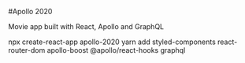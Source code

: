 #Apollo 2020

Movie app built with React, Apollo and GraphQL

npx create-react-app apollo-2020
yarn add styled-components react-router-dom apollo-boost @apollo/react-hooks graphql
